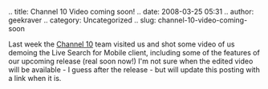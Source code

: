 .. title: Channel 10 Video coming soon!
.. date: 2008-03-25 05:31
.. author: geekraver
.. category: Uncategorized
.. slug: channel-10-video-coming-soon

Last week the [Channel 10](http://on10.net/) team visited us and shot
some video of us demoing the Live Search for Mobile client, including
some of the features of our upcoming release (real soon now!) I'm not
sure when the edited video will be available - I guess after the
release - but will update this posting with a link when it is.
